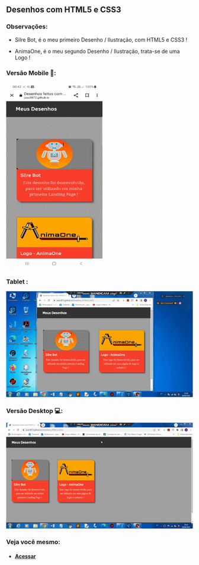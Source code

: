 ## Desenhos com HTML5 e CSS3

### Observações:

* Silre Bot, é o meu primeiro Desenho / Ilustração, com HTML5 e CSS3 !

* AnimaOne, é o meu segundo Desenho / Ilustração, trata-se de uma Logo !

### Versão Mobile 📱:

<img src="imagens/mobilee.gif" height="500px" width="260px" />

### Tablet :

<img src="imagens/tablet.gif" />

### Versão Desktop 💻:

<img src="imagens/desktop.gif" />

### Veja você mesmo:

* #### <a href="https://joao3872.github.io/Desenhos_HTML5_CSS3/">Acessar</a>

